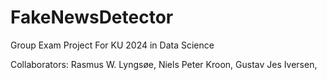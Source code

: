 # FakeNewsDetector
Group Exam Project For KU 2024 in Data Science

Collaborators:
Rasmus W. Lyngsøe, Niels Peter Kroon, Gustav Jes Iversen, 
